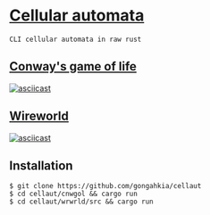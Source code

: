 # [Cellular automata](https://www.techtarget.com/searchenterprisedesktop/definition/cellular-automaton)

`CLI cellular automata in raw rust`

## [Conway's game of life](cnwgol)

[![asciicast](https://asciinema.org/a/sOdYTGQKj8qVrdt3Tzyqz8YDH.svg)](https://asciinema.org/a/sOdYTGQKj8qVrdt3Tzyqz8YDH)

## [Wireworld](wrwrld)

[![asciicast](https://asciinema.org/a/aw1i9vaGNDEIC08Mm2Z17Vdy2.svg)](https://asciinema.org/a/aw1i9vaGNDEIC08Mm2Z17Vdy2)

## Installation

```console
$ git clone https://github.com/gongahkia/cellaut
$ cd cellaut/cnwgol && cargo run
$ cd cellaut/wrwrld/src && cargo run
```
